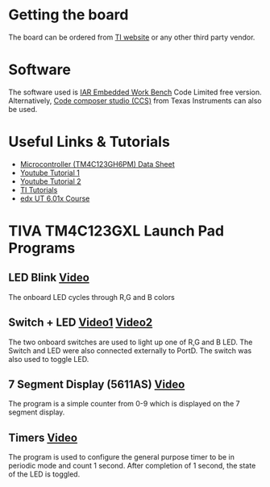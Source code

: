 # Getting the board
The board can be ordered from [TI website](https://store.ti.com/ProductAccessories.aspx?ProductId=4505) or any other third party vendor.

# Software
The software used is [IAR Embedded Work Bench](https://www.iar.com/iar-embedded-workbench/) Code Limited free version. Alternatively, [Code composer studio (CCS)](http://www.ti.com/tool/CCSTUDIO) from Texas Instruments can also be used.

# Useful Links & Tutorials
* [Microcontroller (TM4C123GH6PM) Data Sheet](http://www.ti.com/lit/ds/symlink/tm4c123gh6pm.pdf)
* [Youtube Tutorial 1](https://www.youtube.com/watch?v=qieNBhmWQbA&list=PLmfT_cdP5PYBWYvK_bCdGyBqQEiRzUPeq&index=3)
* [Youtube Tutorial 2](https://www.youtube.com/watch?v=3V9eqvkMzHA&list=PLPW8O6W-1chwyTzI3BHwBLbGQoPFxPAPM)
* [TI Tutorials](http://processors.wiki.ti.com/index.php/Getting_Started_with_the_TIVA%E2%84%A2_C_Series_TM4C123G_LaunchPad)
* [edx UT 6.01x Course](https://courses.edx.org/courses/UTAustinX/UT.6.01x/1T2014/course/)


# TIVA TM4C123GXL Launch Pad Programs

## LED Blink [Video](https://youtu.be/A0ijtlBGvPw)
The onboard LED cycles through R,G and B colors

## Switch + LED [Video1](https://youtu.be/PD2W7jYPpn8) [Video2](https://youtu.be/Izpt-WET_rg)
The two onboard switches are used to light up one of R,G and B LED. The Switch and LED were also connected externally to PortD. The switch was also used to toggle LED.

## 7 Segment Display (5611AS) [Video](https://youtu.be/ZtxzncycSjI)
The program is a simple counter from 0-9 which is displayed on the 7 segment display.

## Timers [Video](https://youtu.be/4cy1UF1q9_c)
The program is used to configure the general purpose timer to be in periodic mode and count 1 second. After completion of 1 second, the state of the LED is toggled.

